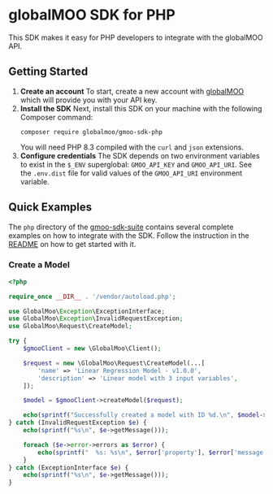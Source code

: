 # globalMOO SDK for PHP
This SDK makes it easy for PHP developers to integrate with the globalMOO API.

## Getting Started
1. **Create an account** To start, create a new account with [globalMOO](https://globalmoo.com/free-trial/)
   which will provide you with your API key.
2. **Install the SDK** Next, install this SDK on your machine with the following Composer command:
   ```shell
   composer require globalmoo/gmoo-sdk-php
   ```
   You will need PHP 8.3 compiled with the `curl` and `json` extensions.
3. **Configure credentials** The SDK depends on two environment variables to exist
    in the `$_ENV` superglobal: `GMOO_API_KEY` and `GMOO_API_URI`. See the `.env.dist`
    file for valid values of the `GMOO_API_URI` environment variable.

## Quick Examples
The `php` directory of the [gmoo-sdk-suite](https://github.com/globalMOO/gmoo-sdk-suite)
contains several complete examples on how to integrate with the SDK. Follow the instruction
in the [README](https://github.com/globalMOO/gmoo-sdk-suite/tree/main/php#readme) on how
to get started with it.

### Create a Model
```php
<?php

require_once __DIR__ . '/vendor/autoload.php';

use GlobalMoo\Exception\ExceptionInterface;
use GlobalMoo\Exception\InvalidRequestException;
use GlobalMoo\Request\CreateModel;

try {
    $gmooClient = new \GlobalMoo\Client();

    $request = new \GlobalMoo\Request\CreateModel(...[
        'name' => 'Linear Regression Model - v1.0.0',
        'description' => 'Linear model with 3 input variables',
    ]);

    $model = $gmooClient->createModel($request);

    echo(sprintf("Successfully created a model with ID %d.\n", $model->id));
} catch (InvalidRequestException $e) {
    echo(sprintf("%s\n", $e->getMessage()));

    foreach ($e->error->errors as $error) {
        echo(sprintf("  %s: %s\n", $error['property'], $error['message']));
    }
} catch (ExceptionInterface $e) {
    echo(sprintf("%s\n", $e->getMessage()));
}
```
